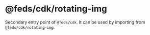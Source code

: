 # @feds/cdk/rotating-img

Secondary entry point of `@feds/cdk`. It can be used by importing from `@feds/cdk/rotating-img`.
